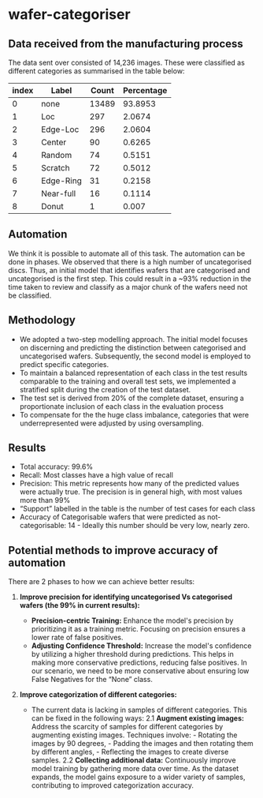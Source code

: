 # wafer-categoriser

## Data received from the manufacturing process
The data sent over consisted of 14,236 images. These were classified as different categories as summarised in the table below:

| index | Label | Count | Percentage |
| ---- | ---- | ---- | ---- |
| 0 | none | 13489 | 93\.8953 |
| 1 | Loc | 297 | 2\.0674 |
| 2 | Edge-Loc | 296 | 2\.0604 |
| 3 | Center | 90 | 0\.6265 |
| 4 | Random | 74 | 0\.5151 |
| 5 | Scratch | 72 | 0\.5012 |
| 6 | Edge-Ring | 31 | 0\.2158 |
| 7 | Near-full | 16 | 0\.1114 |
| 8 | Donut | 1 | 0\.007 |

## Automation
We think it is possible to automate all of this task. The automation can be done in phases. We observed that there is a high number of uncategorised discs. Thus, an initial model that identifies wafers that are categorised and uncategorised is the first step. This could result in a ~93% reduction in the time taken to review and classify as a major chunk of the wafers need not be classified.

## Methodology
- We adopted a two-step modelling approach. The initial model focuses on discerning and predicting the distinction between categorised and uncategorised wafers. Subsequently, the second model is employed to predict specific categories.
- To maintain a balanced representation of each class in the test results comparable to the training and overall test sets, we implemented a stratified split during the creation of the test dataset.
- The test set is derived from 20% of the complete dataset, ensuring a proportionate inclusion of each class in the evaluation process
- To compensate for the the huge class imbalance, categories that were underrepresented were adjusted by using oversampling.

## Results
- Total accuracy: 99.6%
- Recall: Most classes have a high value of recall
- Precision: This metric represents how many of the predicted values were actually true. The precision is in general high, with most values more than 99%
- “Support” labelled in the table is the number of test cases for each class
- Accuracy of Categorisable wafers that were predicted as not-categorisable: 14 - Ideally this number should be very low, nearly zero.

## Potential methods to improve accuracy of automation

There are 2 phases to how we can achieve better results:

1. **Improve precision for identifying uncategorised Vs categorised wafers (the 99% in current results):**
   - **Precision-centric Training:** Enhance the model's precision by prioritizing it as a training metric. Focusing on precision ensures a lower rate of false positives.
   - **Adjusting Confidence Threshold:** Increase the model's confidence by utilizing a higher threshold during predictions. This helps in making more conservative predictions, reducing false positives. In our scenario, we need to be more conservative about ensuring low False Negatives for the “None” class.

2. **Improve categorization of different categories:**
   - The current data is lacking in samples of different categories. This can be fixed in the following ways:
      2.1 **Augment existing images:** Address the scarcity of samples for different categories by augmenting existing images. Techniques involve:
         - Rotating the images by 90 degrees,
         - Padding the images and then rotating them by different angles,
         - Reflecting the images to create diverse samples.
      2.2 **Collecting additional data:** Continuously improve model training by gathering more data over time. As the dataset expands, the model gains exposure to a wider variety of samples, contributing to improved categorization accuracy.

